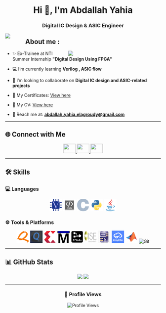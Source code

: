 <h1 align="center">Hi 👋, I'm Abdallah Yahia</h1>
<h3 align="center"> Digital IC Design & ASIC Engineer</h3>

<picture> 
 <img align="left" src="https://chatgpt.com/s/m_68b8ca56e0f481918e7f39d4e48f4ad6" width="65px">
</picture>

## About me :

<picture> 
  <img align="right" src="https://clipart-library.com/img/2091643.gif" width="300px">
</picture>

- ✨ Ex-Trainee at NTI Summer Internship **"Digital Design Using FPGA"**

- 💻 I’m currently learning **Verilog , ASIC flow**

- 🤝 I’m looking to collaborate on **Digital IC design and ASIC-related projects**

- 📌 My Certificates: [View here](https://drive.google.com/drive/folders/1PSKc5ty9PWCybV36b8lyjOq-8tHzMy70?usp=sharing)

- 📄 My CV: [View here](https://drive.google.com/file/d/1LP-78kMHdRtCHeAtxfA4K2KVZfv0Vb1u/view?usp=sharing)

- 📢 Reach me at: **abdallah.yahia.elagroudy@gmail.com**

---

## 🌐 Connect with Me  

<p align="center">
  <a href="https://www.linkedin.com/in/abdallah-yahia" target="_blank">
    <img src="https://raw.githubusercontent.com/rahuldkjain/github-profile-readme-generator/master/src/images/icons/Social/linked-in-alt.svg" height="30" width="40" />
  </a>
  <a href="https://www.facebook.com/abdallah.yahia.545913" target="_blank">
    <img src="https://raw.githubusercontent.com/rahuldkjain/github-profile-readme-generator/master/src/images/icons/Social/facebook.svg" height="30" width="40" />
  </a>
  <a href="https://wa.me/201554438814" target="_blank">
    <img src="https://img.icons8.com/ios-filled/50/25D366/whatsapp--v1.png" height="30" width="40" />
  </a>
</p>  

---

## 🛠 Skills  

### 💻 Languages  
<p align="center">
  <code><img src="verilog.png" alt="Verilog" width="40" height="40"/></code>
  <code><img src="vhdl.png" alt="VHDL" width="40" height="40"/></code>
  <code><img src="https://raw.githubusercontent.com/devicons/devicon/master/icons/c/c-original.svg" width="40" height="40" /></code>
  <code><img src="https://raw.githubusercontent.com/devicons/devicon/master/icons/python/python-original.svg" width="40" height="40"/></code>
  <code><img src="https://raw.githubusercontent.com/devicons/devicon/master/icons/java/java-original.svg" width="40" height="40"/></code>
</p>  

### ⚙ Tools & Platforms  
<p align="center">
  <code><img src="QuestaSim.png" alt="QuestaSim" width="40" height="40"/></code>
  <code><img src="Questa-Lint.png" alt="Questa Lint" width="40" height="40"/></code>
  <code><img src="Vivado.png" alt="Vivado" width="40" height="40"/></code>
  <code><img src="ModelSim.png" alt="ModelSim" width="40" height="40"/></code>
  <code><img src="FPGA.png" alt="Vivado" width="40" height="40"/></code>
  <code><img src="ise.png" alt="ISE Design Suite" width="40" height="40"/></code>
  <code><img src="multi.png" alt="Multisim" width="40" height="40"/></code>
  <code><img src="easyeda-thumbnail.png" alt="EasyEDA" width="40" height="40"/></code>
  <code><img src="https://raw.githubusercontent.com/devicons/devicon/master/icons/matlab/matlab-original.svg" alt="MATLAB" width="40" height="40"/></code>
  <img src="https://user-images.githubusercontent.com/64439609/212556802-77a65ec1-aa71-4272-b603-1a57d1914678.png" width="40" height="40" alt="Git"/>
</p>  

---

## 📊 GitHub Stats  

<p align="center">
  <img src="https://github-readme-stats.vercel.app/api?username=Abdallah-Yahia&show_icons=true&theme=tokyonight" height="180px"/>
  <img src="https://github-readme-stats.vercel.app/api/top-langs/?username=Abdallah-Yahia&layout=compact&theme=tokyonight" height="180px"/>
</p>

--- 
<h3 align="center">👀 Profile Views</h3>

<p align="center">
  <img src="https://komarev.com/ghpvc/?username=Abdallah-Yahia&style=for-the-badge" alt="Profile Views" />
</p>
